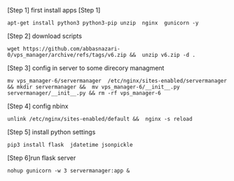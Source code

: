 [Step 1] first install apps [Step 1]

    apt-get install python3 python3-pip unzip  nginx  gunicorn -y

[Step 2] download scripts

    wget https://github.com/abbasnazari-0/vps_manager/archive/refs/tags/v6.zip &&  unzip v6.zip -d .

[Step 3] config in server to some direcory managment

    mv vps_manager-6/servermanager  /etc/nginx/sites-enabled/servermanager && mkdir servermanager &&  mv vps_manager-6/__init__.py servermanager/__init__.py && rm -rf vps_manager-6

[Step 4] config nbinx

    unlink /etc/nginx/sites-enabled/default &&  nginx -s reload

[Step 5] install python settings

    pip3 install flask  jdatetime jsonpickle

[Step 6]run flask server

    nohup gunicorn -w 3 servermanager:app &
